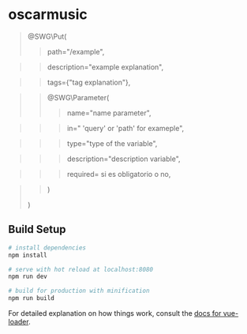 # oscarmusic

>@SWG\Put(
>>path="/example",

>>description="example explanation",

>>tags={"tag explanation"},

>>@SWG\Parameter(
>>>	name="name parameter",

>>>in=" 'query' or 'path' for exameple",

>>>type="type of the variable",

>>>description="description variable",

>>>required= si es obligatorio o no,

>>)
>
>)

## Build Setup

``` bash
# install dependencies
npm install

# serve with hot reload at localhost:8080
npm run dev

# build for production with minification
npm run build
```

For detailed explanation on how things work, consult the [docs for vue-loader](http://vuejs.github.io/vue-loader).
